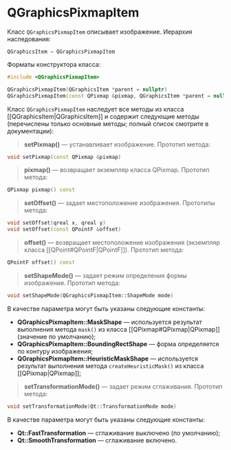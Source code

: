 
# QGraphicsPixmapItem

Класс `QGraphicsPixmapItem` описывает изображение. Иерархия наследования:
```
QGraphicsItem — QGraphicsPixmapItem
```

Форматы конструктора класса:
```c++
#include <QGraphicsPixmapItem>

QGraphicsPixmapItem(QGraphicsItem *parent = nullptr)
QGraphicsPixmapItem(const QPixmap &pixmap, QGraphicsItem *parent = nullptr)
```

Класс `QGraphicsPixmapItem` наследует все методы из класса [[QGraphicsItem|QGraphicsItem]] и содержит следующие методы (перечислены только основные методы; полный список смотрите в документации):

> **setPixmap()** — устанавливает изображение. Прототип метода:
```c++
void setPixmap(const QPixmap &pixmap)
```

> **pixmap()** — возвращает экземпляр класса QPixmap. Прототип метода:
```c++
QPixmap pixmap() const
```

> **setOffset()** — задает местоположение изображения. Прототипы метода:
```c++
void setOffset(qreal x, qreal y)
void setOffset(const QPointF &offset)
```

> **offset()** — возвращает местоположение изображения (экземпляр класса [[QPoint#QPointF|QPointF]]). Прототип метода:
```c++
QPointF offset() const
```

> **setShapeMode()** — задает режим определения формы изображения. Прототип метода:
```c++
void setShapeMode(QGraphicsPixmapItem::ShapeMode mode)
```

В качестве параметра могут быть указаны следующие константы:
* **QGraphicsPixmapItem::MaskShape** — используется результат выполнения метода `mask()` из класса [[QPixmap#QPixmap|QPixmap]] (значение по умолчанию);
* **QGraphicsPixmapItem::BoundingRectShape** — форма определяется по контуру изображения;
* **QGraphicsPixmapItem::HeuristicMaskShape** — используется результат выполнения метода `createHeuristicMask()` из класса [[QPixmap|QPixmap]];

> **setTransformationMode()** — задает режим сглаживания. Прототип метода:
```c++
void setTransformationMode(Qt::TransformationMode mode)
```

В качестве параметра могут быть указаны следующие константы:
* **Qt::FastTransformation** — сглаживание выключено (по умолчанию);
* **Qt::SmoothTransformation** — сглаживание включено.

